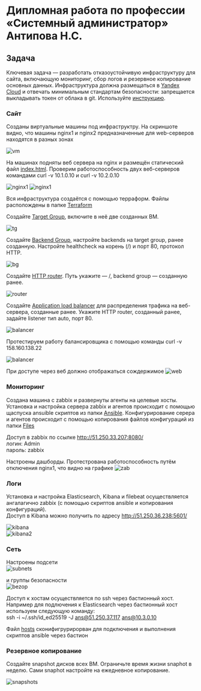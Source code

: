 
#  Дипломная работа по профессии «Системный администратор» Антипова Н.С.

## Задача
Ключевая задача — разработать отказоустойчивую инфраструктуру для сайта, включающую мониторинг, сбор логов и резервное копирование основных данных. Инфраструктура должна размещаться в [Yandex Cloud](https://cloud.yandex.com/) и отвечать минимальным стандартам безопасности: запрещается выкладывать токен от облака в git. Используйте [инструкцию](https://cloud.yandex.ru/docs/tutorials/infrastructure-management/terraform-quickstart#get-credentials).


### Сайт
Созданы виртуальные машины под инфраструктру. На скриншоте видно, что машины nginx1 и nginx2 предназначенные для web-серверов находятся в разных зонах

![vm](https://github.com/NikolayAntipov/Diplom-ans/blob/diplom-zabbix/IMG/vm.jpg)

На машинах подняты веб сервера на nginx и размещён статический файл [index.html](https://github.com/NikolayAntipov/Diplom-ans/blob/diplom-zabbix/Ansible/index.html). Проверим работоспособность двух веб-серверов командами curl -v  10.1.0.10 и curl -v  10.2.0.10

![nginx1](https://github.com/NikolayAntipov/Diplom-ans/blob/diplom-zabbix/IMG/nginx1.jpg)
![nginx1](https://github.com/NikolayAntipov/Diplom-ans/blob/diplom-zabbix/IMG/nginx2.jpg)

Вся инфраструктура создаётся с помощью терраформ. Файлы располождены в папке [Terraform](https://github.com/NikolayAntipov/Diplom-ans/tree/diplom-zabbix/Terraform)

Создайте [Target Group](https://cloud.yandex.com/docs/application-load-balancer/concepts/target-group), включите в неё две созданных ВМ.

![tg](https://github.com/NikolayAntipov/Diplom-ans/blob/diplom-zabbix/IMG/target_group.jpg)

Создайте [Backend Group](https://cloud.yandex.com/docs/application-load-balancer/concepts/backend-group), настройте backends на target group, ранее созданную. Настройте healthcheck на корень (/) и порт 80, протокол HTTP.

![bg](https://github.com/NikolayAntipov/Diplom-ans/blob/diplom-zabbix/IMG/backand_group.jpg)

Создайте [HTTP router](https://cloud.yandex.com/docs/application-load-balancer/concepts/http-router). Путь укажите — /, backend group — созданную ранее.

![router](https://github.com/NikolayAntipov/Diplom-ans/blob/diplom-zabbix/IMG/http_router.jpg)

Создайте [Application load balancer](https://cloud.yandex.com/en/docs/application-load-balancer/) для распределения трафика на веб-сервера, созданные ранее. Укажите HTTP router, созданный ранее, задайте listener тип auto, порт 80.

![balancer](https://github.com/NikolayAntipov/Diplom-ans/blob/diplom-zabbix/IMG/balancer.jpg)

Протестируем работу балансировщика с помощью команды  curl -v 158.160.138.22

![balancer](https://github.com/NikolayAntipov/Diplom-ans/blob/diplom-zabbix/IMG/test_load_balancer.jpg)

При доступе через веб должно отображаться сождержимое
![web](https://github.com/NikolayAntipov/Diplom-ans/blob/diplom-zabbix/IMG/web.jpg)

### Мониторинг
Создана машина с zabbix и развернуты агенты на целевые хосты. Установка и настройка сервера zabbix и агентов происходит с помощью щаспуска ansuible скриптов из папки [Ansible](https://github.com/NikolayAntipov/Diplom-ans/tree/diplom-zabbix/Ansible).
Конфигурирование серера и агентов происходит с помощью копирования файлов конфигураций из папки [Files](https://github.com/NikolayAntipov/Diplom-ans/tree/diplom-zabbix/Ansible/files)

Доступ в zabbix по ссылке http://51.250.33.207:8080/  
логин: Admin  
пароль: zabbix  

Настроены дашборды. Протестрована работоспособность путём отключения nginx1, что видно на графике
![zab](https://github.com/NikolayAntipov/Diplom-ans/blob/diplom-zabbix/IMG/zabbix.JPG)

### Логи
Установка и настройка Elasticsearch, Kibana и filebeat осуществляется ангалагично zabbix (с помощью скриптов ansible и копирования конфигураций).  
Доступ в Kibana можно получить по адресу http://51.250.36.238:5601/

![kibana](https://github.com/NikolayAntipov/Diplom-ans/blob/diplom-zabbix/IMG/kibana.JPG)  
![kibana2](https://github.com/NikolayAntipov/Diplom-ans/blob/diplom-zabbix/IMG/kibana2.JPG)

### Сеть
Настроены подсети  
![subnets](https://github.com/NikolayAntipov/Diplom-ans/blob/diplom-zabbix/IMG/subnets.jpg)

и группы безопасности  
![bezop](https://github.com/NikolayAntipov/Diplom-ans/blob/diplom-zabbix/IMG/groups_bezop.jpg)  

Доступ к хостам осуществляется по ssh через бастионный хост.  
Например для подлючения к Elasticsearch через бастионный хост используем следующую команду:  
ssh -i ~/.ssh/id_ed25519 -J ans@51.250.37.117 ans@10.3.0.10 
  
Файл [hosts](https://github.com/NikolayAntipov/Diplom-ans/blob/diplom-zabbix/Ansible/hosts) сконифигрурирорван для подключения и выполнения скриптов ansible через бастион

### Резервное копирование
Создайте snapshot дисков всех ВМ. Ограничьте время жизни snaphot в неделю. Сами snaphot настройте на ежедневное копирование.

![snapshots](https://github.com/NikolayAntipov/Diplom-ans/blob/diplom-zabbix/IMG/snapshots.jpg)

